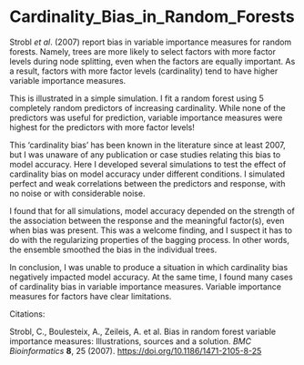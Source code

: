 # Cardinality_Bias_in_Random_Forests

Strobl *et al*. (2007) report bias in variable importance measures for random forests. Namely, trees are more likely to select factors with more factor levels during node splitting, even when the factors are equally important. As a result, factors with more factor levels (cardinality) tend to have higher variable importance measures.

This is illustrated in a simple simulation. I fit a random forest using 5 completely random predictors of increasing cardinality. While none of the predictors was useful for prediction, variable importance measures were highest for the predictors with more factor levels!

This ‘cardinality bias’ has been known in the literature since at least 2007, but I was unaware of any publication or case studies relating this bias to model accuracy. Here I developed several simulations to test the effect of cardinality bias on model accuracy under different conditions. I simulated perfect and weak correlations between the predictors and response, with no noise or with considerable noise.

I found that for all simulations, model accuracy depended on the strength of the association between the response and the meaningful factor(s), even when bias was present. This was a welcome finding, and I suspect it has to do with the regularizing properties of the bagging process. In other words, the ensemble smoothed the bias in the individual trees.

In conclusion, I was unable to produce a situation in which cardinality bias negatively impacted model accuracy. At the same time, I found many cases of cardinality bias in variable importance measures. Variable importance measures for factors have clear limitations.

Citations:

Strobl, C., Boulesteix, A., Zeileis, A. et al. Bias in random forest variable importance measures: Illustrations, sources and a solution. *BMC Bioinformatics* **8**, 25 (2007). https://doi.org/10.1186/1471-2105-8-25
